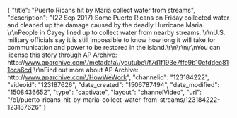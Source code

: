 {
    "title": "Puerto Ricans hit by Maria collect water from streams",
    "description": "(22 Sep 2017) Some Puerto Ricans on Friday collected water and cleaned up the damage caused by the deadly Hurricane Maria. \r\nPeople in Cayey lined up to collect water from nearby streams. \r\nU.S. military officials say it is still impossible to know how long it will take for communication and power to be restored in the island.\r\n\r\n\r\nYou can license this story through AP Archive: http:\/\/www.aparchive.com\/metadata\/youtube\/f7d1f193e7ffe9b10efddec811cca6cd \r\nFind out more about AP Archive: http:\/\/www.aparchive.com\/HowWeWork",
    "channelid": "123184222",
    "videoid": "123187626",
    "date_created": "1506787494",
    "date_modified": "1508436652",
    "type": "captivate",
    "layout": "channelVideo",
    "url": "\/c1\/puerto-ricans-hit-by-maria-collect-water-from-streams\/123184222-123187626"
}